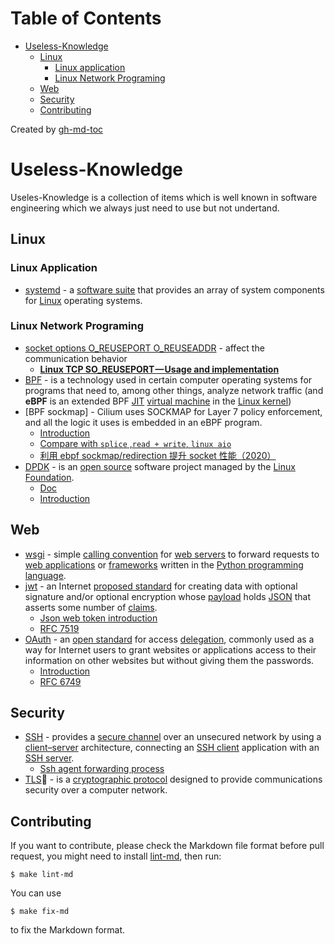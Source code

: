 Table of Contents
=================

* [Useless-Knowledge](#useless-knowledge)
  * [Linux](#linux)
    * [Linux application](#linux-application)
    * [Linux Network Programing](#linux-network-programing)
  * [Web](#web)
  * [Security](#security)
  * [Contributing](#contributing)

Created by [gh-md-toc](https://github.com/ekalinin/github-markdown-toc) 

# Useless-Knowledge

Useles-Knowledge is a collection of items which is well known in software engineering which we always just need to use but not undertand.

## Linux

### Linux Application

- [systemd](https://en.wikipedia.org/wiki/Systemd) -  a [software suite](https://en.wikipedia.org/wiki/Software_suite) that provides an array of system components for [Linux](https://en.wikipedia.org/wiki/Linux) operating systems.

### Linux Network Programing

- [socket options O_REUSEPORT O_REUSEADDR](https://man7.org/linux/man-pages/man7/socket.7.html) - affect the communication behavior
  - [**Linux TCP SO_REUSEPORT — Usage and implementation**](https://tech.flipkart.com/linux-tcp-so-reuseport-usage-and-implementation-6bfbf642885a)
- [BPF](https://en.wikipedia.org/wiki/Berkeley_Packet_Filter) - is a technology used in certain computer operating systems for programs that need to, among other things, analyze network traffic (and **eBPF** is an extended BPF [JIT](https://en.wikipedia.org/wiki/Just-in-time_compilation) [virtual machine](https://en.wikipedia.org/wiki/Virtual_machine) in the [Linux kernel](https://en.wikipedia.org/wiki/Linux_kernel))
- [BPF sockmap] - Cilium uses SOCKMAP for Layer 7 policy enforcement, and all the logic it uses is embedded in an eBPF program.
  - [Introduction](https://cilium.io/blog/2018/04/24/cilium-security-for-age-of-microservices)
  - [Compare with `splice` ,`read + write`, `linux aio`](https://blog.cloudflare.com/sockmap-tcp-splicing-of-the-future/)
  - [利用 ebpf sockmap/redirection 提升 socket 性能（2020）](http://arthurchiao.art/blog/socket-acceleration-with-ebpf-zh/)
- [DPDK](https://en.wikipedia.org/wiki/Data_Plane_Development_Kit) - is an [open source](https://en.wikipedia.org/wiki/Open_source) software project managed by the [Linux Foundation](https://en.wikipedia.org/wiki/Linux_Foundation).
  - [Doc](https://doc.dpdk.org/guides/prog_guide/overview.html)
  - [Introduction](https://blog.selectel.com/introduction-dpdk-architecture-principles/)

## Web

- [wsgi](https://en.wikipedia.org/wiki/Web_Server_Gateway_Interface) -  simple [calling convention](https://en.wikipedia.org/wiki/Calling_convention) for [web servers](https://en.wikipedia.org/wiki/Web_server) to forward requests to [web applications](https://en.wikipedia.org/wiki/Web_application) or [frameworks](https://en.wikipedia.org/wiki/Web_framework) written in the [Python programming language](https://en.wikipedia.org/wiki/Python_(programming_language)). 
- [jwt](https://en.wikipedia.org/wiki/JSON_Web_Token) - an Internet [proposed standard](https://en.wikipedia.org/wiki/Proposed_standard) for creating data with optional signature and/or optional encryption whose [payload](https://en.wikipedia.org/wiki/Payload_(computing)) holds [JSON](https://en.wikipedia.org/wiki/JSON) that asserts some number of [claims](https://en.wikipedia.org/wiki/Claims-based_identity).
  - [Json web token introduction](https://jwt.io/introduction)
  - [RFC 7519](https://tools.ietf.org/html/rfc7519) 
- [OAuth](https://en.wikipedia.org/wiki/OAuth) - an [open standard](https://en.wikipedia.org/wiki/Open_standard) for access [delegation](https://en.wikipedia.org/wiki/Delegation_(computer_security)), commonly used as a way for Internet users to grant websites or applications access to their information on other websites but without giving them the passwords.
  - [Introduction](https://oauth.net/2/)
  - [RFC 6749](https://tools.ietf.org/html/rfc6749)

## Security

- [SSH](https://en.wikipedia.org/wiki/Secure_Shell_Protocol) -   provides a [secure channel](https://en.wikipedia.org/wiki/Secure_channel) over an unsecured network by using a [client–server](https://en.wikipedia.org/wiki/Client–server_model) architecture, connecting an [SSH client](https://en.wikipedia.org/wiki/SSH_client) application with an [SSH server](https://en.wikipedia.org/wiki/SSH_server).
  - [Ssh agent forwarding process](http://www.unixwiz.net/techtips/ssh-agent-forwarding.html)
- [TLS](https://en.wikipedia.org/wiki/Transport_Layer_Security) - is a [cryptographic protocol](https://en.wikipedia.org/wiki/Cryptographic_protocols) designed to provide communications security over a computer network.

## Contributing

If you want to contribute, please check the Markdown file format before
pull request, you might need to install [lint-md](https://github.com/lint-md/cli), then run:

```shell
$ make lint-md
```

You can use

```shell
$ make fix-md
```

to fix the Markdown format.

